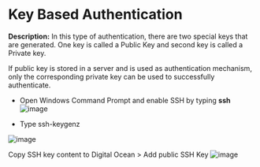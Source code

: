 # Key Based Authentication

**Description:** In this type of authentication, there are two special keys that are generated. One key is called a Public Key and second key is called a Private key.

If public key is stored in a server and is used as authentication mechanism, only the corresponding private key can be used to successfully authenticate.

* Open Windows Command Prompt and enable SSH by typing **ssh**
  ![image](https://github.com/user-attachments/assets/08c6b23a-9347-4975-9484-b6b70f232b44)

* Type ssh-keygenz

![image](https://github.com/user-attachments/assets/ecd4a734-deb9-4154-9dd0-9b408f0e81f7)

Copy SSH key content to Digital Ocean > Add public SSH Key
![image](https://github.com/user-attachments/assets/4dcabb54-e7cc-49e3-8b22-80934c005637)


